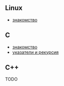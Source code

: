 ## Linux
- [знакомство](linux-basics.md)

## C
- [знакомство](c-the-language.md)
- [указатели и рекурсия](c-pointers-and-recursion.md)

## C++
TODO